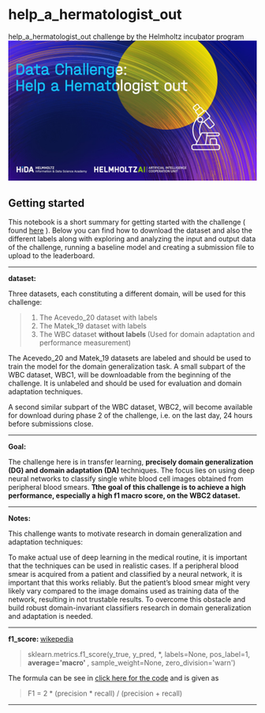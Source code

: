 # help_a_hermatologist_out
help_a_hermatologist_out challenge by the Helmholtz incubator program
![logo](https://github.com/christinab12/Data-challenge-logo/blob/main/logo.jpg?raw=true)

## Getting started


This notebook is a short summary for getting started with the challenge ( found [here](https://helmholtz-data-challenges.de/web/challenges/challenge-page/93/overview)  ). Below you can find how to download the dataset and also the different labels along with exploring and analyzing the input and output data of the challenge, running a baseline model and creating a submission file to upload to the leaderboard.

***

<b>dataset:</b>

Three datasets, each constituting a different domain, will be used for this challenge:
> 1. The Acevedo_20 dataset with labels
> 2. The Matek_19 dataset with labels
> 3. The WBC dataset <b> without labels </b> (Used for domain adaptation and performance measurement)

The Acevedo_20 and Matek_19 datasets are labeled and should be used to train the model for the domain generalization task.
A small subpart of the WBC dataset, WBC1, will be downloadable from the beginning of the challenge. It is unlabeled and should be used for evaluation and domain adaptation techniques.

A second similar subpart of the WBC dataset, WBC2, will become available for download during phase 2 of the challenge, i.e. on the last day, 24 hours before submissions close.

***
<b>Goal: </b> 

The challenge here is in transfer learning, <b> precisely domain generalization (DG) and domain adaptation (DA) </b> techniques. The focus lies on using deep neural networks to classify single white blood cell images obtained from peripheral blood smears.
<b> Tthe goal of this challenge is to achieve a high performance, especially a high f1 macro score, on the WBC2 dataset. </b>

***
<b>Notes: </b>

This challenge wants to motivate research in domain generalization and adaptation techniques:

To make actual use of deep learning in the medical routine, it is important that the techniques can be used in realistic cases. If a peripheral blood smear is acquired from a patient and classified by a neural network, it is important that this works reliably. But the patient’s blood smear might very likely vary compared to the image domains used as training data of the network, resulting in not trustable results. To overcome this obstacle and build robust domain-invariant classifiers research in domain generalization and adaptation is needed.

***
<b>f1_score: </b>
[wikepedia](https://en.wikipedia.org/wiki/F-score)

> sklearn.metrics.f1_score(y_true, y_pred, *, labels=None, pos_label=1,<b> average='macro' </b>, sample_weight=None, zero_division='warn')

The formula can be see in [click here for the code](https://github.com/scikit-learn/scikit-learn/blob/36958fb24/sklearn/metrics/_classification.py#L1001) and is given as

> <g> F1 = 2 * (precision * recall) / (precision + recall) </g>
***
